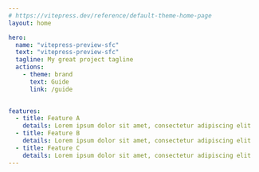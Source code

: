 ```yaml
---
# https://vitepress.dev/reference/default-theme-home-page
layout: home

hero:
  name: "vitepress-preview-sfc"
  text: "vitepress-preview-sfc"
  tagline: My great project tagline
  actions:
    - theme: brand
      text: Guide
      link: /guide
   

features:
  - title: Feature A
    details: Lorem ipsum dolor sit amet, consectetur adipiscing elit
  - title: Feature B
    details: Lorem ipsum dolor sit amet, consectetur adipiscing elit
  - title: Feature C
    details: Lorem ipsum dolor sit amet, consectetur adipiscing elit
---
```


